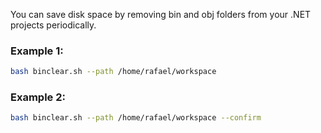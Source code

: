 You can save disk space by removing bin and obj folders from your .NET projects periodically.
### Example 1:
```bash
bash binclear.sh --path /home/rafael/workspace
```
### Example 2:
```bash
bash binclear.sh --path /home/rafael/workspace --confirm
```
